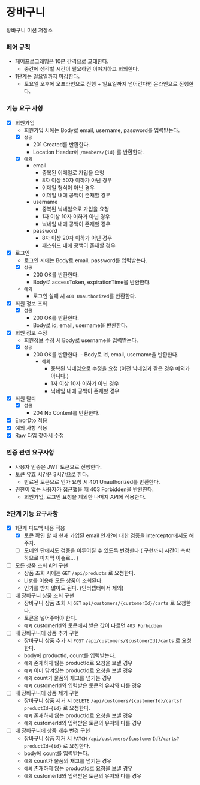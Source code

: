 # 장바구니

장바구니 미션 저장소

### 페어 규칙

- 페어프로그래밍은 10분 간격으로 교대한다.
    - 중간에 생각할 시간이 필요하면 이야기하고 회의한다.
- 1단계는 일요일까지 마감한다.
    - 토요일 오후에 오프라인으로 진행 + 일요일까지 넘어간다면 온라인으로 진행한다.

### 기능 요구 사항

- [x] 회원가입
    - 회원가입 시에는 Body로 email, username, password를 입력받는다.
    - [x] `성공`
        - 201 Created를 반환한다.
        - Location Header에 `/members/{id}` 를 반환한다.
    - [x] `예외`
        - email
            - 중복된 이메일로 가입을 요청
            - 8자 이상 50자 이하가 아닌 경우
            - 이메일 형식이 아닌 경우
            - 이메일 내에 공백이 존재할 경우
        - username
            - 중복된 닉네임으로 가입을 요청
            - 1자 이상 10자 이하가 아닌 경우
            - 닉네임 내에 공백이 존재할 경우
        - password
            - 8자 이상 20자 이하가 아닌 경우
            - 패스워드 내에 공백이 존재할 경우
- [x] 로그인
    - 로그인 시에는 Body로 email, password를 입력받는다.
    - [x] `성공`
        - 200 OK를 반환한다.
        - Body로 accessToken, expirationTime을 반환한다.
    - `예외`
        - 로그인 실패 시 `401 Unauthorized`를 반환한다.
- [x] 회원 정보 조회
    - [x] `성공`
        - 200 OK를 반환한다.
        - Body로 id, email, username을 반환한다.
- [x] 회원 정보 수정
    - 회원정보 수정 시 Body로 username을 입력받는다.
    - [x] `성공`
      - 200 OK를 반환한다. - Body로 id, email, username을 반환한다.
        - `예외`
            - 중복된 닉네임으로 수정을 요청 (이전 닉네임과 같은 경우 예외가 아니다.)
            - 1자 이상 10자 이하가 아닌 경우
            - 닉네임 내에 공백이 존재할 경우
- [x] 회원 탈퇴
    - [x] `성공`
        - 204 No Content를 반환한다.

- [x] ErrorDto 적용
- [x] 예외 사항 적용
- [x] Raw 타입 찾아서 수정

### 인증 관련 요구사항

- 사용자 인증은 JWT 토큰으로 진행한다.
- 토큰 유효 시간은 3시간으로 한다.
    - 만료된 토큰으로 인가 요청 시 401 Unauthorized를 반환한다.
- 권한이 없는 사용자가 접근했을 때 403 Forbidden을 반환한다.
    - 회원가입, 로그인 요청을 제외한 나머지 API에 적용한다.

### 2단계 기능 요구사항

- [x] 1단계 피드백 내용 적용
    - [x] 토큰 확인 할 때 현재 가입된 email 인가?에 대한 검증을 interceptor에서도 해주자.
    - [ ] 도메인 단에서도 검증을 이루어질 수 있도록 변경한다 ( 구현까지 시간이 촉박하므로 마지막 이슈로... )
- [ ] 모든 상품 조회 API 구현
    - 상품 조회 시에는 `GET` `/api/products` 로 요청한다.
    - List를 이용해 모든 상품이 조회된다.
    - 인가를 받지 않아도 된다. (인터셉터에서 제외)
- [ ] 내 장바구니 상품 조회 구현
    - 장바구니 상품 조회 시 `GET` `api/customers/{customerId}/carts` 로 요청한다.
    - 토큰을 넣어주어야 한다.
    - `예외` customerId와 토큰에서 받은 값이 다르면 `403 Forbidden`
- [ ] 내 장바구니에 상품 추가 구현
    - 장바구니 상품 추가 시 `POST` `/api/customers/{customerId}/carts` 로 요청한다.
    - body에 productId, count를 입력받는다.
    - `예외` 존재하지 않는 productId로 요청을 보낼 경우
    - `예외` 이미 담겨있는 productId로 요청을 보낼 경우
    - `예외` count가 물품의 재고를 넘기는 경우
    - `예외` customerId와 입력받은 토큰의 유저와 다를 경우
- [ ] 내 장바구니에 상품 제거 구현
    - 장바구니 상품 제거 시 `DELETE` `/api/customers/{customerId}/carts?productId={id}` 로 요청한다.
    - `예외` 존재하지 않는 productId로 요청을 보낼 경우
    - `예외` customerId와 입력받은 토큰의 유저와 다를 경우
- [ ] 내 장바구니에 상품 개수 변경 구현
    - 장바구니 상품 제거 시 `PATCH` `/api/customers/{customerId}/carts?productId={id}` 로 요청한다.
    - body에 count를 입력받는다.
    - `예외` count가 물품의 재고를 넘기는 경우
    - `예외` 존재하지 않는 productId로 요청을 보낼 경우
    - `예외` customerId와 입력받은 토큰의 유저와 다를 경우
